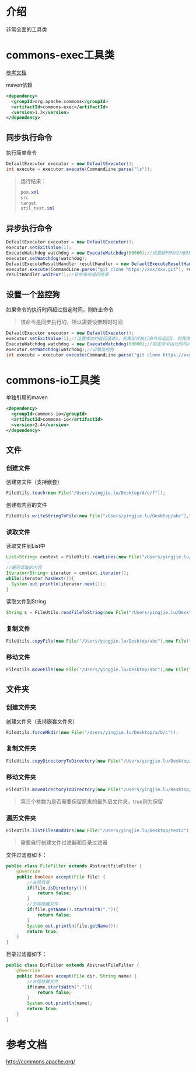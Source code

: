 # 介绍

非常全面的工具类





# commons-exec工具类

[参考文档](http://commons.apache.org/proper/commons-exec/tutorial.html)

maven依赖

```xml
<dependency>
  <groupId>org.apache.commons</groupId>
  <artifactId>commons-exec</artifactId>
  <version>1.3</version>
</dependency>
```

## 同步执行命令

执行简单命令

```java
DefaultExecutor executor = new DefaultExecutor();
int execute = executor.execute(CommandLine.parse("ls"));
```

> 运行结果：
>
> ```java
> pom.xml
> src
> target
> util_test.iml
> ```

## 异步执行命令

```java
DefaultExecutor executor = new DefaultExecutor();
executor.setExitValue(1);
ExecuteWatchdog watchdog = new ExecuteWatchdog(60000);//设置超时时间为60秒
executor.setWatchdog(watchdog);
DefaultExecuteResultHandler resultHandler = new DefaultExecuteResultHandler();//设置异步执行
executor.execute(CommandLine.parse("git clone https://xxx/xxx.git"), resultHandler);
resultHandler.waitFor();//异步等待返回结果
```

## 设置一个监控狗

如果命令的执行时间超过指定时间，则终止命令

> 该命令是同步执行的，所以需要设置超时时间

```java
DefaultExecutor executor = new DefaultExecutor();
executor.setExitValue(1);//设置成功的返回值是1，如果后续执行命令后返回1，则程序正常结束
ExecuteWatchdog watchdog = new ExecuteWatchdog(60000);//指定命令运行的时间为60s，如果超过60s，则命令终止
executor.setWatchdog(watchdog);//设置监控狗
int execute = executor.execute(CommandLine.parse("git clone https://xxx/xxx.git"));
```

# commons-io工具类

单独引用的maven

```xml
<dependency>
  <groupId>commons-io</groupId>
  <artifactId>commons-io</artifactId>
  <version>2.4</version>
</dependency>
```

## 文件

### 创建文件

创建空文件（支持嵌套）

```java
FileUtils.touch(new File("/Users/yingjie.lu/Desktop/d/e/f"));
```

创建有内容的文件

```java
FileUtils.writeStringToFile(new File("/Users/yingjie.lu/Desktop/abc"),"sdfsdkfjsdkfsd");
```

### 读取文件

读取文件到List中

```java
List<String> context = FileUtils.readLines(new File("/Users/yingjie.lu/Desktop/abc"));//读取所有文件到一个List中的，一行内容是一个元素

//遍历读取的内容
Iterator<String> iterator = context.iterator();
while(iterator.hasNext()){
  System.out.println(iterator.next());
}
```

读取文件到String

```java
String s = FileUtils.readFileToString(new File("/Users/yingjie.lu/Desktop/abc"));
```

### 复制文件

```java
FileUtils.copyFile(new File("/Users/yingjie.lu/Desktop/abc"),new File("/Users/yingjie.lu/Desktop/abcd"));
```

### 移动文件

```java
FileUtils.moveFile(new File("/Users/yingjie.lu/Desktop/abc"),new File("/Users/yingjie.lu/Desktop/test/a"));
```

## 文件夹

### 创建文件夹

创建文件夹（支持嵌套文件夹）

```java
FileUtils.forceMkdir(new File("/Users/yingjie.lu/Desktop/a/b/c"));
```

### 复制文件夹

```java
FileUtils.copyDirectoryToDirectory(new File("/Users/yingjie.lu/Desktop/test"),new File("/Users/yingjie.lu/Desktop/test2"));
```

### 移动文件夹

```java
FileUtils.moveDirectoryToDirectory(new File("/Users/yingjie.lu/Desktop/test"),new File("/Users/yingjie.lu/Desktop/test2"),true);
```

> 第三个参数为是否需要保留原来的最外层文件夹，true则为保留

### 遍历文件夹

```java
FileUtils.listFilesAndDirs(new File("/Users/yingjie.lu/Desktop/test2"),new FileFilter(),new DirFilter());
```

> 需要自行创建文件过滤器和目录过滤器

文件过滤器如下：

```java
public class FileFilter extends AbstractFileFilter {
    @Override
    public boolean accept(File file) {
        //去除目录
        if(file.isDirectory()){
            return false;
        }
        //去除隐藏文件
        if(file.getName().startsWith(".")){
            return false;
        }
        System.out.println(file.getName());
        return true;
    }
}
```

目录过滤器如下：

```java
public class DirFilter extends AbstractFileFilter {
    @Override
    public boolean accept(File dir, String name) {
        //去除隐藏文件
        if(name.startsWith(".")){
            return false;
        }
        System.out.println(name);
        return true;
    }
}
```







# 参考文档

http://commons.apache.org/